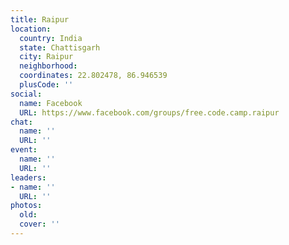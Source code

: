 ```yaml
---
title: Raipur
location:
  country: India
  state: Chattisgarh
  city: Raipur
  neighborhood: 
  coordinates: 22.802478, 86.946539
  plusCode: ''
social:
  name: Facebook
  URL: https://www.facebook.com/groups/free.code.camp.raipur
chat:
  name: ''
  URL: ''
event:
  name: ''
  URL: ''
leaders:
- name: ''
  URL: ''
photos:
  old: 
  cover: ''
---
```

